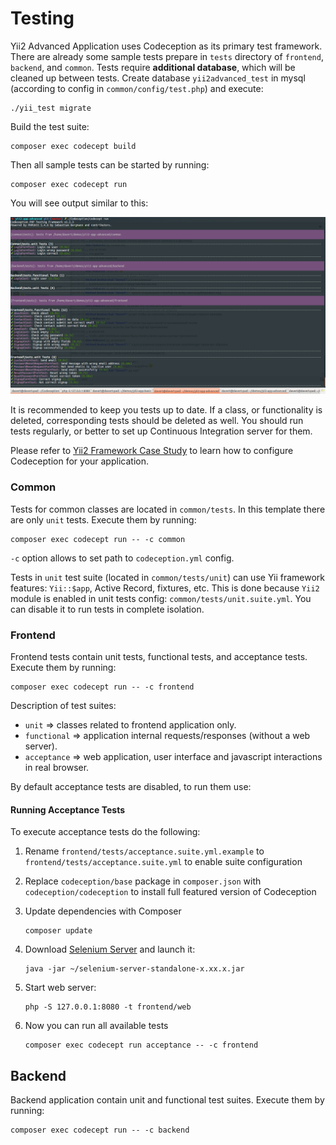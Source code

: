 Testing
===============================

Yii2 Advanced Application uses Codeception as its primary test framework. 
There are already some sample tests prepare in `tests` directory of `frontend`, `backend`, and `common`.
Tests require **additional database**, which will be cleaned up between tests. 
Create database `yii2advanced_test` in mysql (according to config in `common/config/test.php`) and execute: 

```
./yii_test migrate
```

Build the test suite:

```
composer exec codecept build
```

Then all sample tests can be started by running:

```
composer exec codecept run
```

You will see output similar to this:

![](images/tests.png)

It is recommended to keep you tests up to date. If a class, or functionality is deleted, corresponding tests should be deleted as well.
You should run tests regularly, or better to set up Continuous Integration server for them.  

Please refer to [Yii2 Framework Case Study](http://codeception.com/for/yii) to learn how to configure Codeception for your application.

### Common

Tests for common classes are located in `common/tests`. In this template there are only `unit` tests.
Execute them by running:

```
composer exec codecept run -- -c common 
```

`-c` option allows to set path to `codeception.yml` config.

Tests in `unit` test suite (located in `common/tests/unit`) can use Yii framework features: `Yii::$app`, Active Record, fixtures, etc.
This is done because `Yii2` module is enabled in unit tests config: `common/tests/unit.suite.yml`. You can disable it to run tests in complete isolation. 


### Frontend

Frontend tests contain unit tests, functional tests, and acceptance tests.
Execute them by running:

```
composer exec codecept run -- -c frontend
```

Description of test suites:

* `unit` ⇒ classes related to frontend application only.
* `functional` ⇒ application internal requests/responses (without a web server).
* `acceptance` ⇒ web application, user interface and javascript interactions in real browser.

By default acceptance tests are disabled, to run them use:

#### Running Acceptance Tests

To execute acceptance tests do the following:  

1. Rename `frontend/tests/acceptance.suite.yml.example` to `frontend/tests/acceptance.suite.yml` to enable suite configuration

2. Replace `codeception/base` package in `composer.json` with `codeception/codeception` to install full featured
   version of Codeception

3. Update dependencies with Composer 

    ```
    composer update  
    ```

4. Download [Selenium Server](http://www.seleniumhq.org/download/) and launch it:

    ```
    java -jar ~/selenium-server-standalone-x.xx.x.jar
    ``` 

5. Start web server:

    ```
    php -S 127.0.0.1:8080 -t frontend/web
    ```

6. Now you can run all available tests

   ```
   composer exec codecept run acceptance -- -c frontend
   ```

## Backend

Backend application contain unit and functional test suites. Execute them by running:

```
composer exec codecept run -- -c backend 
```
